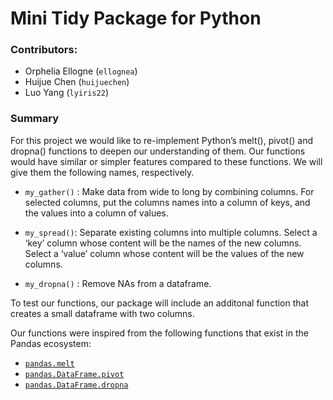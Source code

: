 # Mini Tidy Package for Python

### Contributors:
- Orphelia Ellogne (`ellognea`)
- Huijue Chen (`huijuechen`)
- Luo Yang (`lyiris22`)


### Summary
For this project we would like to re-implement Python’s melt(), pivot() and dropna() functions to deepen our understanding of them. Our functions would have similar or simpler features compared to these functions. We will give them the following names, respectively.

- `my_gather()` : Make data from wide to long by combining columns. For selected columns, put the columns names into a column of keys, and the values into a column of values.

- `my_spread()`: Separate existing columns into multiple columns.  Select a ‘key’ column whose content will be the names of the new columns. Select a ‘value’ column whose content will be the values of the new columns.

- `my_dropna()` : Remove NAs from a dataframe.

To test our functions, our package will include an additonal function that creates a small dataframe with two columns. 

Our functions were inspired from the following functions that exist in the Pandas ecosystem:
- [`pandas.melt`](http://pandas.pydata.org/pandas-docs/stable/reference/api/pandas.melt.html)
- [`pandas.DataFrame.pivot`](https://pandas.pydata.org/pandas-docs/stable/reference/api/pandas.DataFrame.pivot.html)
- [`pandas.DataFrame.dropna`](https://pandas.pydata.org/pandas-docs/stable/reference/api/pandas.DataFrame.dropna.html)

